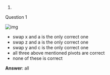 1.

Question 1



![img](https://d3c33hcgiwev3.cloudfront.net/imageAssetProxy.v1/ibH7iJZGEeighRI6V5Db0A_3ef3da6f1441dfeeafb9455d3d01f151_simplex2.jpg?expiry=1604448000000&hmac=x1Ds760ba4z3xFV1zFRJVnMIca8MCWLrNWlsybxpZsI)

- swap x and a is the only correct one
- swap z and a is the only correct one
- swap y and c is the only correct one
- all three above mentioned pivots are correct
- none of these is correct

**Answer**: all